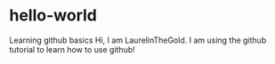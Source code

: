 # hello-world
Learning github basics
Hi, I am LaurelinTheGold. I am using the github tutorial to learn how to use github!

